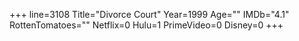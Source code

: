 +++
line=3108
Title="Divorce Court"
Year=1999
Age=""
IMDb="4.1"
RottenTomatoes=""
Netflix=0
Hulu=1
PrimeVideo=0
Disney=0
+++

